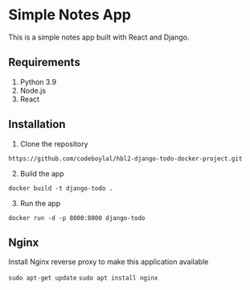 # Simple Notes App
This is a simple notes app built with React and Django.

## Requirements
1. Python 3.9
2. Node.js
3. React

## Installation
1. Clone the repository
```
https://github.com/codeboylal/hbl2-django-todo-docker-project.git
```

2. Build the app
```
docker build -t django-todo .
```

3. Run the app
```
docker run -d -p 8000:8000 django-todo
```

## Nginx

Install Nginx reverse proxy to make this application available

`sudo apt-get update`
`sudo apt install nginx`